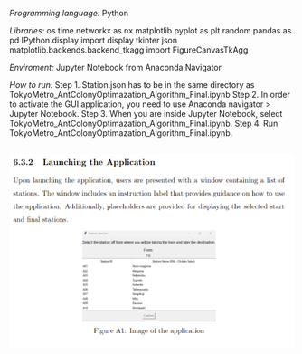 *Programming language:* Python

*Libraries:*
 os
 time
 networkx as nx
 matplotlib.pyplot as plt
 random
 pandas as pd
 IPython.display import display
 tkinter
 json
 matplotlib.backends.backend_tkagg import FigureCanvasTkAgg

*Enviroment:* Jupyter Notebook from Anaconda Navigator

*How to run:* 
Step 1. Station.json has to be in the same directory as TokyoMetro_AntColonyOptimazation_Algorithm_Final.ipynb
Step 2. In order to activate the GUI application, you need to use Anaconda navigator > Jupyter Notebook.
Step 3. When you are inside Jupyter Notebook, select TokyoMetro_AntColonyOptimazation_Algorithm_Final.ipynb.
Step 4. Run TokyoMetro_AntColonyOptimazation_Algorithm_Final.ipynb.




![Pictures of the webapplication](Images/1.PNG)
-------------------------------------------------------

